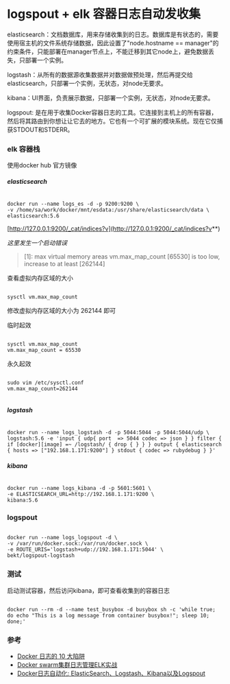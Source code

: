 # logspout + elk 容器日志自动发收集 

elasticsearch：文档数据库，用来存储收集到的日志。数据库是有状态的，需要使用宿主机的文件系统存储数据，因此设置了"node.hostname == manager"的约束条件，只能部署在manager节点上，不能迁移到其它node上，避免数据丢失，只部署一个实例。

logstash：从所有的数据源收集数据并对数据做预处理，然后再提交给elasticsearch，只部署一个实例，无状态，对node无要求。

kibana：UI界面，负责展示数据，只部署一个实例，无状态，对node无要求。

logspout: 是在用于收集Docker容器日志的工具。它连接到主机上的所有容器，然后将其路由到你想让让它去的地方。它也有一个可扩展的模块系统。现在它仅捕获STDOUT和STDERR。

### elk 容器栈

使用docker hub 官方镜像

##### elasticsearch
```aidl

docker run --name logs_es -d -p 9200:9200 \
-v /home/sa/work/docker/mnt/esdata:/usr/share/elasticsearch/data \
elasticsearch:5.6

```
[http://127.0.0.1:9200/_cat/indices?v](http://127.0.0.1:9200/_cat/indices?v**) 

*这里发生一个启动错误*

 > [1]: max virtual memory areas vm.max_map_count [65530] is too low, increase to at least [262144]

查看虚拟内存区域的大小

```aidl

sysctl vm.max_map_count 

```

修改虚拟内存区域的大小为 262144 即可

临时起效
```aidl

sysctl vm.max_map_count 
vm.max_map_count = 65530

```

永久起效

```aidl

sudo vim /etc/sysctl.conf 
vm.max_map_count=262144


```
 

##### logstash
```aidl

docker run --name logs_logstash -d -p 5044:5044 -p 5044:5044/udp \
logstash:5.6 -e 'input { udp{ port  => 5044 codec => json } } filter { if [docker][image] =~ /logstash/ { drop { } } } output { elasticsearch { hosts => ["192.168.1.171:9200"] } stdout { codec => rubydebug } }'

```

##### kibana
```aidl

docker run --name logs_kibana -d -p 5601:5601 \
-e ELASTICSEARCH_URL=http://192.168.1.171:9200 \
kibana:5.6

```

### logspout

```aidl

docker run --name logs_logspout -d \
-v /var/run/docker.sock:/var/run/docker.sock \
-e ROUTE_URIS='logstash+udp://192.168.1.171:5044' \
bekt/logspout-logstash

```

### 测试

启动测试容器，然后访问kibana，即可查看收集到的容器日志

```aidl

docker run --rm -d --name test_busybox -d busybox sh -c 'while true; do echo "This is a log message from container busybox!"; sleep 10; done;'

```


### 参考
* [Docker 日志的 10 大陷阱](http://baijiahao.baidu.com/s?id=1604700946037594427&wfr=spider&for=pc)
* [Docker swarm集群日志管理ELK实战](https://blog.csdn.net/dkfajsldfsdfsd/article/details/79987753)
* [Docker日志自动化: ElasticSearch、Logstash、Kibana以及Logspout](https://blog.csdn.net/fenglailea/article/details/53584674)
